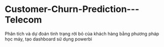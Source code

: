 # Customer-Churn-Prediction---Telecom
Phân tích và dự đoán tình trạng rời bỏ của khách hàng bằng phương pháp học máy, tạo dashboard sử dụng powerbi
